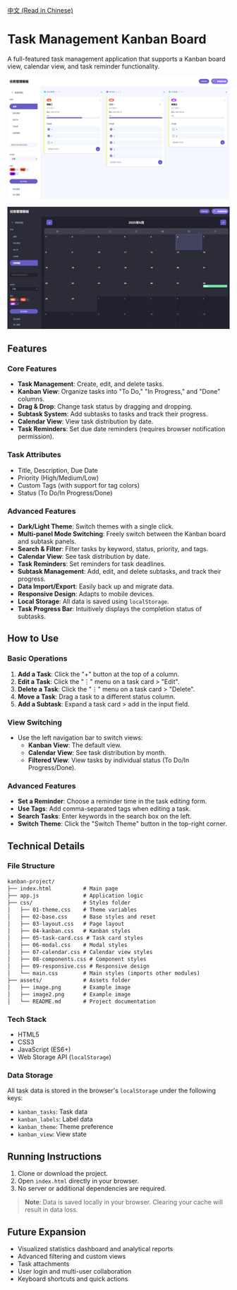 [中文 (Read in Chinese)](README_zh.md)

# Task Management Kanban Board

A full-featured task management application that supports a Kanban board view, calendar view, and task reminder functionality.



![Kanban Board 截图](/assets/image.png) 

![Kanban Board 截图](/assets/image2.png)



## Features

### Core Features

- **Task Management**: Create, edit, and delete tasks.
- **Kanban View**: Organize tasks into "To Do," "In Progress," and "Done" columns.
- **Drag & Drop**: Change task status by dragging and dropping.
- **Subtask System**: Add subtasks to tasks and track their progress.
- **Calendar View**: View task distribution by date.
- **Task Reminders**: Set due date reminders (requires browser notification permission).

### Task Attributes

- Title, Description, Due Date
- Priority (High/Medium/Low)
- Custom Tags (with support for tag colors)
- Status (To Do/In Progress/Done)

### Advanced Features

- **Dark/Light Theme**: Switch themes with a single click.
- **Multi-panel Mode Switching**: Freely switch between the Kanban board and subtask panels.
- **Search & Filter**: Filter tasks by keyword, status, priority, and tags.
- **Calendar View**: See task distribution by date.
- **Task Reminders**: Set reminders for task deadlines.
- **Subtask Management**: Add, edit, and delete subtasks, and track their progress.
- **Data Import/Export**: Easily back up and migrate data.
- **Responsive Design**: Adapts to mobile devices.
- **Local Storage**: All data is saved using `localStorage`.
- **Task Progress Bar**: Intuitively displays the completion status of subtasks.

## How to Use

### Basic Operations

1. **Add a Task**: Click the "+" button at the top of a column.
2. **Edit a Task**: Click the "⋮" menu on a task card > "Edit".
3. **Delete a Task**: Click the "⋮" menu on a task card > "Delete".
4. **Move a Task**: Drag a task to a different status column.
5. **Add a Subtask**: Expand a task card > add in the input field.

### View Switching

- Use the left navigation bar to switch views:
  - **Kanban View**: The default view.
  - **Calendar View**: See task distribution by month.
  - **Filtered View**: View tasks by individual status (To Do/In Progress/Done).

### Advanced Features

- **Set a Reminder**: Choose a reminder time in the task editing form.
- **Use Tags**: Add comma-separated tags when editing a task.
- **Search Tasks**: Enter keywords in the search box on the left.
- **Switch Theme**: Click the "Switch Theme" button in the top-right corner.

## Technical Details

### File Structure

```
kanban-project/
├── index.html          # Main page
├── app.js              # Application logic
├── css/                # Styles folder
│   ├── 01-theme.css    # Theme variables
│   ├── 02-base.css     # Base styles and reset
│   ├── 03-layout.css   # Page layout
│   ├── 04-kanban.css   # Kanban styles
│   ├── 05-task-card.css # Task card styles
│   ├── 06-modal.css    # Modal styles
│   ├── 07-calendar.css # Calendar view styles
│   ├── 08-components.css # Component styles
│   ├── 09-responsive.css # Responsive design
│   └── main.css        # Main styles (imports other modules)
├── assets/             # Assets folder
│   ├── image.png       # Example image
│   ├── image2.png      # Example image
│   └── README.md       # Project documentation
```

### Tech Stack

- HTML5
- CSS3
- JavaScript (ES6+)
- Web Storage API (`localStorage`)

### Data Storage

All task data is stored in the browser's `localStorage` under the following keys:

- `kanban_tasks`: Task data
- `kanban_labels`: Label data
- `kanban_theme`: Theme preference
- `kanban_view`: View state

## Running Instructions

1. Clone or download the project.
2. Open `index.html` directly in your browser.
3. No server or additional dependencies are required.

> **Note**: Data is saved locally in your browser. Clearing your cache will result in data loss.

## Future Expansion

- Visualized statistics dashboard and analytical reports
- Advanced filtering and custom views
- Task attachments
- User login and multi-user collaboration
- Keyboard shortcuts and quick actions
